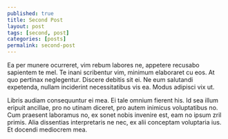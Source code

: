 ```yaml
---
published: true
title: Second Post
layout: post
tags: [second, post]
categories: [posts]
permalink: second-post
---
```

Ea per munere ocurreret, vim rebum labores ne, appetere recusabo sapientem te mel. Te inani scribentur vim, minimum elaboraret cu eos. At quo pertinax neglegentur. Discere debitis sit ei. Ne eum salutandi expetenda, nullam inciderint necessitatibus vis ea. Modus adipisci vix ut.

Libris audiam consequuntur ei mea. Ei tale omnium fierent his. Id sea illum eripuit ancillae, pro no utinam diceret, pro autem inimicus voluptatibus no. Cum praesent laboramus no, ex sonet nobis invenire est, eam no ipsum zril primis. Alia dissentias interpretaris ne nec, ex alii conceptam voluptaria ius. Et docendi mediocrem mea.